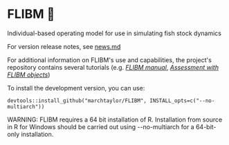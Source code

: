 # FLIBM :turtle:

Individual-based operating model for use in simulating fish stock dynamics

For version release notes, see [news.md](https://github.com/marchtaylor/FLIBM/blob/master/doc/news.md)

For additional information on FLIBM's use and capabilities, the project's repository contains several tutorials (e.g. [*FLIBM manual*](https://raw.githack.com/marchtaylor/FLIBM/master/doc/FLIBM_Manual.html), [*Assessment with FLIBM objects*](https://raw.githack.com/marchtaylor/FLIBM/master/doc/Assessment_with_FLIBM_objects.html))


To install the development version, you can use:

```
devtools::install_github("marchtaylor/FLIBM", INSTALL_opts=c("--no-multiarch"))
```

WARNING: FLIBM requires a 64 bit installation of R. Installation from source 
in R for Windows should be carried out using --no-multiarch for a 64-bit-only 
installation.
